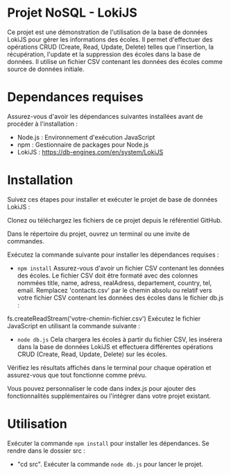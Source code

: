 
# Projet NoSQL - LokiJS

Ce projet est une démonstration de l'utilisation de la base de données LokiJS pour gérer les informations des écoles. Il permet d'effectuer des opérations CRUD (Create, Read, Update, Delete) telles que l'insertion, la récupération, l'update et la suppression des écoles dans la base de données. Il utilise un fichier CSV contenant les données des écoles comme source de données initiale.

# Dependances requises

Assurez-vous d'avoir les dépendances suivantes installées avant de procéder à l'installation :

- Node.js : Environnement d'exécution JavaScript
- npm : Gestionnaire de packages pour Node.js
- LokiJS : https://db-engines.com/en/system/LokiJS


# Installation

Suivez ces étapes pour installer et exécuter le projet de base de données LokiJS :

Clonez ou téléchargez les fichiers de ce projet depuis le référentiel GitHub.

Dans le répertoire du projet, ouvrez un terminal ou une invite de commandes.

Exécutez la commande suivante pour installer les dépendances requises :


- `npm install`
Assurez-vous d'avoir un fichier CSV contenant les données des écoles. Le fichier CSV doit être formaté avec des colonnes nommées title, name, adress, realAdress, departement, country, tel, email. Remplacez 'contacts.csv' par le chemin absolu ou relatif vers votre fichier CSV contenant les données des écoles dans le fichier db.js :


fs.createReadStream('votre-chemin-fichier.csv')
Exécutez le fichier JavaScript en utilisant la commande suivante :


- `node db.js`
Cela chargera les écoles à partir du fichier CSV, les insérera dans la base de données LokiJS et effectuera différentes opérations CRUD (Create, Read, Update, Delete) sur les écoles.

Vérifiez les résultats affichés dans le terminal pour chaque opération et assurez-vous que tout fonctionne comme prévu.

Vous pouvez personnaliser le code dans index.js pour ajouter des fonctionnalités supplémentaires ou l'intégrer dans votre projet existant.



# Utilisation

Exécuter la commande `npm install` pour installer les dépendances.
Se rendre dans le dossier src : 
- "cd src".
Exécuter la commande `node db.js` pour lancer le projet.


